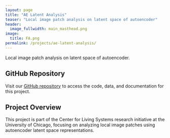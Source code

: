 ```yaml
---
layout: page
title: "AE Latent Analysis"
teaser: "Local image patch analysis on latent space of autoencoder"
header:
  image_fullwidth: main_masthead.png
image:
  title: FA.png
permalink: /projects/ae-latent-analysis/
---
```


Local image patch analysis on latent space of autoencoder.

## GitHub Repository

Visit our [GitHub repository](https://github.com/Center-for-Living-Systems/AE_latent_analysis) to access the code, data, and documentation for this project.

## Project Overview

This project is part of the Center for Living Systems research initiative at the University of Chicago, focusing on analyzing local image patches using autoencoder latent space representations.
